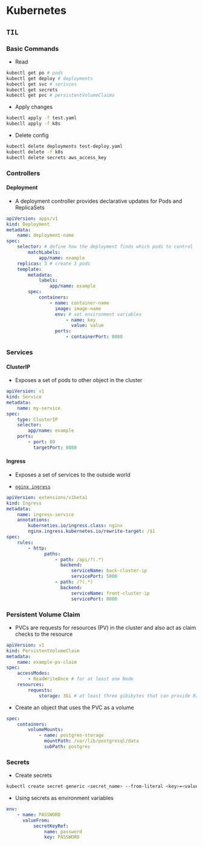 # Kubernetes

## `TIL`

### Basic Commands

-   Read

```bash
kubectl get po # pods
kubectl get deploy # deployments
kubectl get svc # serivces
kubectl get secrets
kubectl get pvc # persistentVolumeClaims
```

-   Apply changes

```bash
kubectl apply -f test.yaml
kubecll apply -f k8s
```

-   Delete config

```bash
kubectl delete deployments test-deploy.yaml
kubectl delete -f k8s
kubectl delete secrets aws_access_key
```

### Controllers

#### Deployment

-   A deployment controller provides declarative updates for Pods and ReplicaSets

```yaml
apiVersion: apps/v1
kind: Deployment
metadata:
    name: deployment-name
spec:
    selector: # define how the deployment finds which pods to control
        matchLabels:
            app/name: example
    replicas: 3 # create 3 pods
    template:
        metadata:
            labels:
                app/name: example
        spec:
            containers:
                - name: container-name
                  image: image-name
                  env: # set environment variables
                      - name: key
                        value: value
                  ports:
                      - containerPort: 8080
```

### Services

#### ClusterIP

-   Exposes a set of pods to other object in the cluster

```yaml
apiVersion: v1
kind: Service
metadata:
    name: my-service
spec:
    type: ClusterIP
    selector:
        app/name: example
    ports:
        - port: 80
          targetPort: 8080
```

#### Ingress

-   Exposes a set of services to the outside world

-   [`nginx ingress`](https://kubernetes.github.io/ingress-nginx/)

```yaml
apiVersion: extensions/v1beta1
kind: Ingress
metadata:
    name: ingress-service
    annotations:
        kuberneties.io/ingress.class: nginx
        nginx.ingress.kubernetes.io/rewrite-target: /$1
spec:
    rules:
        - http:
              paths:
                  - path: /api/?(.*)
                    backend:
                        serviceName: back-cluster-ip
                        servicePort: 5000
                  - path: /?(.*)
                    backend:
                        serviceName: front-cluster-ip
                        servicePort: 8080
```

### Persistent Volume Claim

-   PVCs are requests for resources (PV) in the cluster and also act as claim checks to the resource

```yaml
apiVersion: v1
kind: PersistentVolumeClaim
metadata:
    name: example-pv-claim
spec:
    accessModes:
        - ReadWriteOnce # for at least one Node
    resources:
        requests:
            storage: 3Gi # at least three gibibytes that can provide R/W access
```

-   Create an object that uses the PVC as a volume

```yaml
spec:
    containers:
        volumeMounts:
            - name: postgres-storage
              mountPath: /var/lib/postgresql/data
              subPath: postgres
```

### Secrets

-   Create secrets

```bash
kubectl create secret generic <secret_name> --from-literal <key>=<value>
```

-   Using secrets as environment variables

```yaml
env:
    - name: PASSWORD
      valueFrom:
          secretKeyRef:
              name: password
              key: PASSWORD
```

